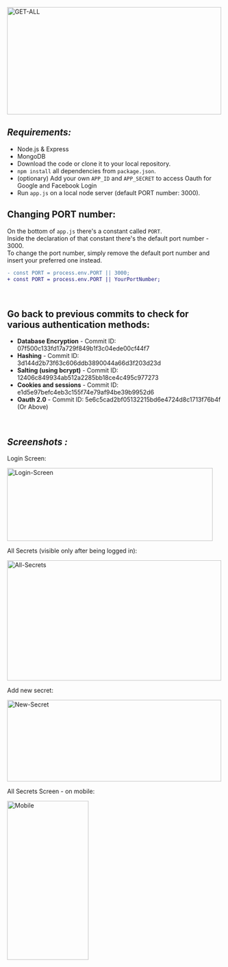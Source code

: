 <img src="https://user-images.githubusercontent.com/97472180/168814638-00789627-8b0a-461d-ae49-f50bb47c2384.png" width="500" height="250" alt="GET-ALL"/>  


## *Requirements:*
* Node.js & Express
* MongoDB
* Download the code or clone it to your local repository.
* `npm install` all dependencies from `package.json`.
* (optionary) Add your own `APP_ID` and `APP_SECRET` to access Oauth for Google and Facebook Login
* Run `app.js` on a local node server (default PORT number: 3000).  

## Changing PORT number:
On the bottom of `app.js` there's a constant called `PORT`.  
Inside the declaration of that constant there's the default port number - 3000.  
To change the port number, simply remove the default port number and insert your preferred one instead.
``` diff
- const PORT = process.env.PORT || 3000;
+ const PORT = process.env.PORT || YourPortNumber;
```
<br>   

## **Go back to previous commits to check for various authentication methods:**  
* **Database Encryption** - Commit ID: 07f500c133fd17a729f849b1f3c04ede00cf44f7
* **Hashing** - Commit ID: 3d144d2b73f63c606ddb3890044a66d3f203d23d
* **Salting (using bcrypt)** - Commit ID: 12406c849934ab512a2285bb18ce4c495c977273
* **Cookies and sessions** - Commit ID: e1d5e97befc4eb3c155f74e79af94be39b9952d6
* **Oauth 2.0** - Commit ID: 5e6c5cad2bf05132215bd6e4724d8c1713f76b4f (Or Above)
<br>

## *Screenshots :*

Login Screen:  

<img src="https://user-images.githubusercontent.com/97472180/168814641-7b04749c-ea93-4597-9918-bb720e9063cf.PNG" alt="Login-Screen" width="480" height="170"/>  
  
All Secrets (visible only after being logged in):  

<img src="https://user-images.githubusercontent.com/97472180/168814635-893d3f1c-04f8-4bab-b293-9b924f05e3c0.PNG" alt="All-Secrets" width="500" height="280"/>  
  
Add new secret:  

<img src="https://user-images.githubusercontent.com/97472180/168814646-3d09e97b-8130-4143-b1f5-99833f8cbf20.png" alt="New-Secret" width="500" height="190"/>
  
All Secrets Screen - on mobile:  
  
<img src="https://user-images.githubusercontent.com/97472180/168814642-1aafed74-faa2-4459-b169-056ef345e2ec.PNG" alt="Mobile" width="190" height="370"/>  
